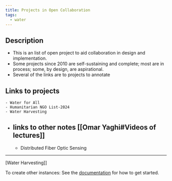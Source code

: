 ```yaml
---
title: Projects in Open Collaboration
tags:
  - water
---
```

## Description
- This is an list of open project to aid collaboration in design and implementation.  
- Some projects since 2010 are self-sustaining and complete; most are in process; some, by design, are aspirational. 
- Several of the links are to projects to annotate 
## Links to projects
	- Water for All
	- Humanitarian NGO List-2024
	- Water Harvesting
- links to other notes
	[[Omar Yaghi#Videos of lectures]]
	- 
	- Distributed Fiber Optic Sensing
---


[Water Harvesting]]


To create other instances: 
See the [documentation](https://quartz.jzhao.xyz) for how to get started.
